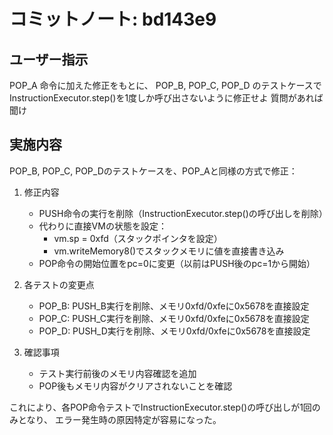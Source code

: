 # コミットノート: bd143e9

## ユーザー指示

POP_A 命令に加えた修正をもとに、 POP_B, POP_C, POP_D のテストケースでInstructionExecutor.step()を1度しか呼び出さないように修正せよ
質問があれば聞け

## 実施内容

POP_B, POP_C, POP_Dのテストケースを、POP_Aと同様の方式で修正：

1. 修正内容
   - PUSH命令の実行を削除（InstructionExecutor.step()の呼び出しを削除）
   - 代わりに直接VMの状態を設定：
     - vm.sp = 0xfd（スタックポインタを設定）
     - vm.writeMemory8()でスタックメモリに値を直接書き込み
   - POP命令の開始位置をpc=0に変更（以前はPUSH後のpc=1から開始）

2. 各テストの変更点
   - POP_B: PUSH_B実行を削除、メモリ0xfd/0xfeに0x5678を直接設定
   - POP_C: PUSH_C実行を削除、メモリ0xfd/0xfeに0x5678を直接設定
   - POP_D: PUSH_D実行を削除、メモリ0xfd/0xfeに0x5678を直接設定

3. 確認事項
   - テスト実行前後のメモリ内容確認を追加
   - POP後もメモリ内容がクリアされないことを確認

これにより、各POP命令テストでInstructionExecutor.step()の呼び出しが1回のみとなり、
エラー発生時の原因特定が容易になった。